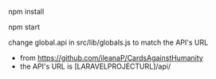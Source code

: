 npm install

npm start

change global.api in src/lib/globals.js to match the API's URL 
- from https://github.com/ileanaP/CardsAgainstHumanity
- the API's URL is [LARAVELPROJECTURL]/api/

